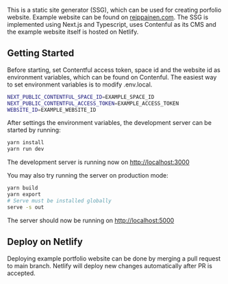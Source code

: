 This is a static site generator (SSG), which can be used for creating porfolio website. Example website can be found on [reippainen.com](https://reippainen.com). The SSG is implemented using Next.js and Typescript, uses Contenful as its CMS and the example website itself is hosted on Netlify.

## Getting Started

Before starting, set Contentful access token, space id and the website id as environment variables, which can be found on Contenful. The easiest way to set environment variables is to modify .env.local.

```bash
NEXT_PUBLIC_CONTENTFUL_SPACE_ID=EXAMPLE_SPACE_ID
NEXT_PUBLIC_CONTENTFUL_ACCESS_TOKEN=EXAMPLE_ACCESS_TOKEN
WEBSITE_ID=EXAMPLE_WEBSITE_ID
```

After settings the environment variables, the development server can be started by running:

```bash
yarn install
yarn run dev
```

The development server is running now on [http://localhost:3000](http://localhost:3000)

You may also try running the server on production mode:

```bash
yarn build
yarn export
# Serve must be installed globally
serve -s out
```

The server should now be running on [http://localhost:5000](http://localhost:5000)

## Deploy on Netlify

Deploying example portfolio website can be done by merging a pull request to main branch. Netlify will deploy new changes automatically after PR is accepted.
